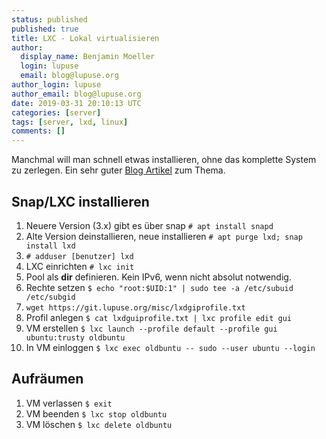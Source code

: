 ```yaml
---
status: published
published: true
title: LXC - Lokal virtualisieren
author:
  display_name: Benjamin Moeller
  login: lupuse
  email: blog@lupuse.org
author_login: lupuse
author_email: blog@lupuse.org
date: 2019-03-31 20:10:13 UTC
categories: [server]
tags: [server, lxd, linux]
comments: []
---
```


Manchmal will man schnell etwas installieren, ohne das komplette System zu zerlegen.
Ein sehr guter [Blog Artikel](https://blog.simos.info/how-to-easily-run-graphics-accelerated-gui-apps-in-lxd-containers-on-your-ubuntu-desktop/) zum Thema.

## Snap/LXC installieren
1. Neuere Version (3.x) gibt es über snap `# apt install snapd`
1. Alte Version deinstallieren, neue installieren `# apt purge lxd; snap install lxd`
1. `# adduser [benutzer] lxd`
1. LXC einrichten `# lxc init`
1. Pool als **dir** definieren. Kein IPv6, wenn nicht absolut notwendig.
1. Rechte setzen `$ echo "root:$UID:1" | sudo tee -a /etc/subuid /etc/subgid`
1. `wget https://git.lupuse.org/misc/lxdgiprofile.txt`
1. Profil anlegen `$ cat lxdguiprofile.txt | lxc profile edit gui`
1. VM erstellen `$ lxc launch --profile default --profile gui ubuntu:trusty oldbuntu`
1. In VM einloggen `$ lxc exec oldbuntu -- sudo --user ubuntu --login`


## Aufräumen
1. VM verlassen `$ exit`
1. VM beenden `$ lxc stop oldbuntu`
1. VM löschen `$ lxc delete oldbuntu`

